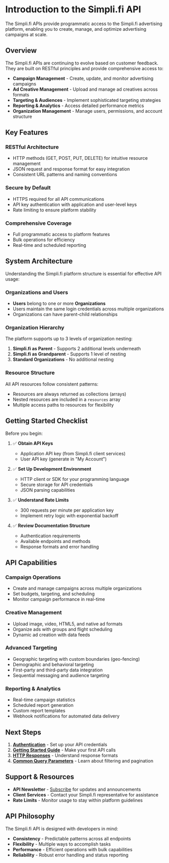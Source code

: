 # Introduction to the Simpli.fi API

The Simpli.fi APIs provide programmatic access to the Simpli.fi advertising platform, enabling you to create, manage, and optimize advertising campaigns at scale.

## Overview

The Simpli.fi APIs are continuing to evolve based on customer feedback. They are built on RESTful principles and provide comprehensive access to:

- **Campaign Management** - Create, update, and monitor advertising campaigns
- **Ad Creative Management** - Upload and manage ad creatives across formats
- **Targeting & Audiences** - Implement sophisticated targeting strategies
- **Reporting & Analytics** - Access detailed performance metrics
- **Organization Management** - Manage users, permissions, and account structure

## Key Features

### RESTful Architecture
- HTTP methods (GET, POST, PUT, DELETE) for intuitive resource management
- JSON request and response format for easy integration
- Consistent URL patterns and naming conventions

### Secure by Default
- HTTPS required for all API communications
- API key authentication with application and user-level keys
- Rate limiting to ensure platform stability

### Comprehensive Coverage
- Full programmatic access to platform features
- Bulk operations for efficiency
- Real-time and scheduled reporting

## System Architecture

Understanding the Simpli.fi platform structure is essential for effective API usage:

### Organizations and Users
- **Users** belong to one or more **Organizations**
- Users maintain the same login credentials across multiple organizations
- Organizations can have parent-child relationships

### Organization Hierarchy
The platform supports up to 3 levels of organization nesting:

1. **Simpli.fi as Parent** - Supports 2 additional levels underneath
2. **Simpli.fi as Grandparent** - Supports 1 level of nesting
3. **Standard Organizations** - No additional nesting

### Resource Structure
All API resources follow consistent patterns:
- Resources are always returned as collections (arrays)
- Nested resources are included in a `resources` array
- Multiple access paths to resources for flexibility

## Getting Started Checklist

Before you begin:

1. ✅ **Obtain API Keys**
   - Application API key (from Simpli.fi client services)
   - User API key (generate in "My Account")

2. ✅ **Set Up Development Environment**
   - HTTP client or SDK for your programming language
   - Secure storage for API credentials
   - JSON parsing capabilities

3. ✅ **Understand Rate Limits**
   - 300 requests per minute per application key
   - Implement retry logic with exponential backoff

4. ✅ **Review Documentation Structure**
   - Authentication requirements
   - Available endpoints and methods
   - Response formats and error handling

## API Capabilities

### Campaign Operations
- Create and manage campaigns across multiple organizations
- Set budgets, targeting, and scheduling
- Monitor campaign performance in real-time

### Creative Management  
- Upload image, video, HTML5, and native ad formats
- Organize ads with groups and flight scheduling
- Dynamic ad creation with data feeds

### Advanced Targeting
- Geographic targeting with custom boundaries (geo-fencing)
- Demographic and behavioral targeting
- First-party and third-party data integration
- Sequential messaging and audience targeting

### Reporting & Analytics
- Real-time campaign statistics
- Scheduled report generation
- Custom report templates
- Webhook notifications for automated data delivery

## Next Steps

1. **[Authentication](../authentication/authentication.md)** - Set up your API credentials
2. **[Getting Started Guide](getting-started.md)** - Make your first API calls
3. **[HTTP Responses](http-responses.md)** - Understand response formats
4. **[Common Query Parameters](common-query-params.md)** - Learn about filtering and pagination

## Support & Resources

- **API Newsletter** - [Subscribe](newsletter.md) for updates and announcements
- **Client Services** - Contact your Simpli.fi representative for assistance
- **Rate Limits** - Monitor usage to stay within platform guidelines

## API Philosophy

The Simpli.fi API is designed with developers in mind:
- **Consistency** - Predictable patterns across all endpoints
- **Flexibility** - Multiple ways to accomplish tasks
- **Performance** - Efficient operations with bulk capabilities
- **Reliability** - Robust error handling and status reporting